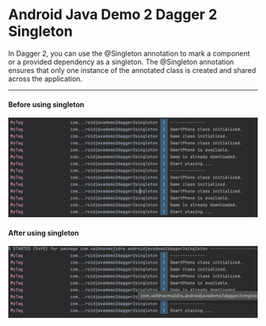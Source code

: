 # Android Java Demo 2 Dagger 2 Singleton

In Dagger 2, you can use the @Singleton annotation to mark a component or a provided dependency as a singleton. The @Singleton annotation ensures that only one instance of the annotated class is created and shared across the application.

---

#### Before using singleton

[![Vaibhav Mojidra - 1.jpeg](https://raw.githubusercontent.com/VaibhavMojidra/Android-Java---Demo-2-Dagger-2-Singleton/master/screenshots/1.jpeg "Vaibhav Mojidra")](https://vaibhavmojidra.github.io/site/)


#### After using singleton

[![Vaibhav Mojidra - 2.jpeg](https://raw.githubusercontent.com/VaibhavMojidra/Android-Java---Demo-2-Dagger-2-Singleton/master/screenshots/2.jpeg "Vaibhav Mojidra")](https://vaibhavmojidra.github.io/site/)